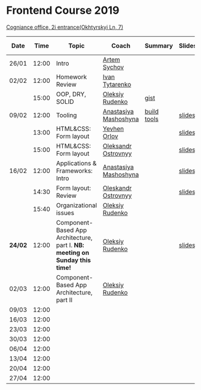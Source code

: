 # Frontend Course 2019

[Cogniance office, 2i entrance(Okhtyrskyi Ln, 7)](https://www.google.com.ua/maps/place/Cogniance/@50.3963947,30.4776268,3a,75y,90t/data=!3m8!1e2!3m6!1sAF1QipNPSOCKpq5A83Q93pCGIVHskp7qsiRMItiL6hRl!2e10!3e12!6shttps:%2F%2Flh5.googleusercontent.com%2Fp%2FAF1QipNPSOCKpq5A83Q93pCGIVHskp7qsiRMItiL6hRl%3Dw203-h152-k-no!7i3264!8i2448!4m5!3m4!1s0x0:0x13cad83c9e96a625!8m2!3d50.396395!4d30.477627)

| Date       | Time  | Topic                                     | Coach                                                   | Summary | Slides | Video                                                                                        | Home task                                                                        |
| ---------- | ----- | ----------------------------------------- | ------------------------------------------------------- | ------- | ------ | -------------------------------------------------------------------------------------------- | -------------------------------------------------------------------------------- |
| 26/01 | 12:00 | Intro                                     | [Artem Sychov](https://github.com/suchov)               |         |        |                                                                                              |                                                                                  |
| 02/02 | 12:00 | Homework Review                           | [Ivan Tytarenko](https://github.com/zonzujiro)          |         |        | [one](https://youtu.be/2Z__VqJZbXg), [two](https://www.youtube.com/watch?v=we4EIK20ZGY&t=1s) |
|            | 15:00 | OOP, DRY, SOLID                           | [Oleksiy Rudenko](https://github.com/OleksiyRudenko)    | [gist](https://gist.github.com/AMashoshyna/b10d21b3444c70568721eff3aa7ed2fc) |        | [one](https://youtu.be/htPKnToX7zY), [two](https://youtu.be/gB5MUfRp1A4)                     | [Popup](https://github.com/kottans/frontend/blob/master/tasks/html-css-popup.md) |
| 09/02 | 12:00 | Tooling                                   | [Anastasiya Mashoshyna](https://github.com/AMashoshyna) | [build tools](https://gist.github.com/AMashoshyna/b10d21b3444c70568721eff3aa7ed2fc)         | [slides](https://docs.google.com/presentation/d/1EoT6X0mE1f5Pd7z0_WEzWRcp7oF3flkbLwM6JMS07Uc/edit?usp=sharing)   |[one](https://youtu.be/ItpdpF_8ZEs), [two](https://youtu.be/q7kboSaNeZc)                     |  [tooling](https://gist.github.com/AMashoshyna/43de334be9737d128d6bfcb14449db7a)                                                          |
|            | 13:00 | HTML&CSS: Form layout                | [Yevhen Orlov](https://github.com/yevhenorlov)          |         | [slides](https://slides.com/yevhenorlov/ux-workshop-kottans/) | [video](https://youtu.be/4MYA3Nocsts)                                                                       |
|            | 15:00 | HTML&CSS: Form layout                | [Oleksandr Ostrovnyy](https://github.com/A-Ostrovnyy)   |         | [slides](https://slides.com/alexander-5/deck/#/) |  [video](https://youtu.be/ZoC759dIObM)                                          |[HTML5 Form](https://github.com/kottans/frontend/blob/master/tasks/html5-forms.md) 
| 16/02 | 12:00 | Applications & Frameworks: Intro          | [Anastasiya Mashoshyna](https://github.com/AMashoshyna)   |         | [slides](https://docs.google.com/presentation/d/1XwwcMY9r_GxEWHJoqKB6JeY9zUmw-_bMhjJfFfTWxo0/edit?usp=sharing)| [one](https://youtu.be/2uSRrXEHfc8)   [two](https://youtu.be/kLt2jX1UX_M)  | [MVC](https://gist.github.com/OleksiyRudenko/3bef70c03a95e7d512619ec87ac82c58)
|            | 14:30 | Form layout: Review                  |  [Oleskandr Ostrovnyy](https://github.com/A-Ostrovnyy)  |         |  [slides](https://slides.com/alexander-5/bad-practices/#/)| [video](https://youtu.be/eTCGaUILyzg)                                                             |
|            | 15:40 | Organizational issues                |  [Oleksiy Rudenko](https://github.com/OleksiyRudenko)  |         |                                 | [video](https://youtu.be/R-ILHT5SfDI)                                                             |
| **24/02** | 12:00 | Component-Based App Architecture, part I. **NB: meeting on Sunday this time!** | [Oleksiy Rudenko](https://github.com/OleksiyRudenko)    |         |  [slides](https://drive.google.com/open?id=1wCKfa8MhBrxx0_MheT6iZxgl8Xa43PC1CjlW7lskGHY) | [video](https://www.youtube.com/watch?v=NQ6xHcQuQe4) | [Create app View](https://gist.github.com/OleksiyRudenko/eae8025d29fe3c22618abf1c7b3f9130)
| 02/03 | 12:00 | Component-Based App Architecture, part II | [Oleksiy Rudenko](https://github.com/OleksiyRudenko)    |         |        |                                                                                              |
| 09/03 | 12:00 |                                           |                                                         |         |        |                                                                                              |                                                                                  |
| 16/03 | 12:00 |                                           |                                                         |         |        |                                                                                              |                                                                                  |
| 23/03 | 12:00 |                                           |                                                         |         |        |                                                                                              |                                                                                  |
| 30/03 | 12:00 |                                           |                                                         |         |        |                                                                                              |
| 06/04 | 12:00 |                                           |                                                         |         |        |                                                                                              |                                                                                  |  |  |
| 13/04 | 12:00 |
| 20/04 | 12:00 |
| 27/04 | 12:00 |
